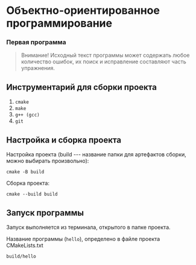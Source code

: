 # Объектно-ориентированное программирование

### Первая программа

>  Внимание! Исходный текст программы может содержать любое количество ошибок, их поиск и исправление составляют часть упражнения.


## Инструментарий для сборки проекта

1. `cmake`
1. `make`
1. `g++ (gcc)`
1. `git`


## Настройка и сборка проекта

Настройка проекта (build --- название папки для артефактов сборки, можно выбирать произвольно):

`cmake -B build`

Сборка проекта:

`cmake --build build`


## Запуск программы

Запуск выполняется из терминала, открытого в папке проекта.

Название программы (`hello`), определено в файле проекта CMakeLists.txt

`build/hello`
